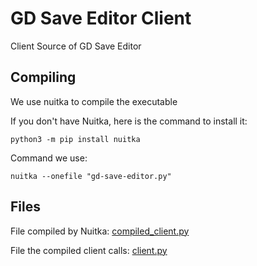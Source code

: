 # GD Save Editor Client
Client Source of GD Save Editor

## Compiling
We use nuitka to compile the executable

If you don't have Nuitka, here is the command to install it:
```
python3 -m pip install nuitka
```

Command we use:
```
nuitka --onefile "gd-save-editor.py"
```

## Files
File compiled by Nuitka: [compiled_client.py](https://github.com/Xytriza/gd-save-editor/blob/client/compiled_client.py)

File the compiled client calls: [client.py](https://github.com/Xytriza/gd-save-editor/blob/client/client.py)